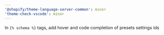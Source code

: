 ```yaml
---
'@shopify/theme-language-server-common': minor
'theme-check-vscode': minor
---
```


In `{% schema %}` tags, add hover and code completion of presets settings ids
